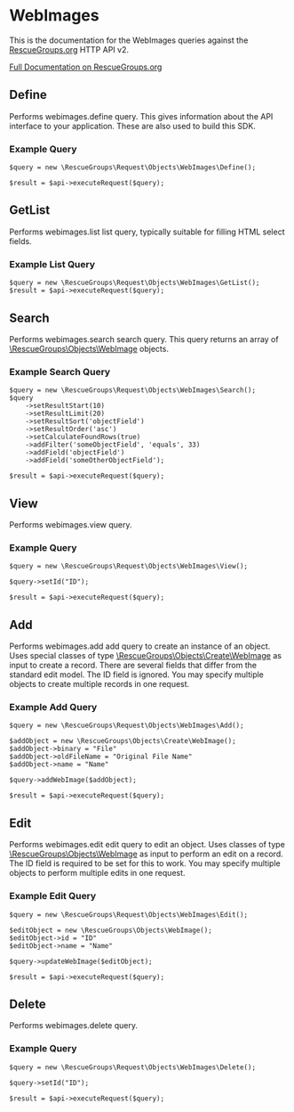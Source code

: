 # WebImages

This is the documentation for the WebImages queries against the [RescueGroups.org](https://www.rescuegroups.org/) HTTP API v2.

[Full Documentation on RescueGroups.org](https://userguide.rescuegroups.org/display/APIDG/Object+definitions#Objectdefinitions-webimages)

## Define
Performs webimages.define query. This gives information about the API interface to your application. These are also used to build this SDK.

### Example Query

    $query = new \RescueGroups\Request\Objects\WebImages\Define();

    $result = $api->executeRequest($query);
## GetList
Performs webimages.list list query, typically suitable for filling HTML select fields.

### Example List Query

    $query = new \RescueGroups\Request\Objects\WebImages\GetList();
    $result = $api->executeRequest($query);
## Search
Performs webimages.search search query. This query returns an array of [\RescueGroups\Objects\WebImage](../../../src/Objects/WebImage.php) objects.

### Example Search Query

    $query = new \RescueGroups\Request\Objects\WebImages\Search();
    $query
        ->setResultStart(10)
        ->setResultLimit(20)
        ->setResultSort('objectField')
        ->setResultOrder('asc')
        ->setCalculateFoundRows(true)
        ->addFilter('someObjectField', 'equals', 33)
        ->addField('objectField')
        ->addField('someOtherObjectField');

    $result = $api->executeRequest($query);
## View
Performs webimages.view query.

### Example Query

    $query = new \RescueGroups\Request\Objects\WebImages\View();

    $query->setId("ID");

    $result = $api->executeRequest($query);

## Add
Performs webimages.add add query to create an instance of an object. Uses special classes of type [\RescueGroups\Objects\Create\WebImage](../../../src/Objects/WebImage.php) as input to create a record. There are several fields that differ from the standard edit model. The ID field is ignored. You may specify multiple objects to create multiple records in one request.

### Example Add Query

    $query = new \RescueGroups\Request\Objects\WebImages\Add();

    $addObject = new \RescueGroups\Objects\Create\WebImage();
    $addObject->binary = "File"
    $addObject->oldFileName = "Original File Name"
    $addObject->name = "Name"

    $query->addWebImage($addObject);

    $result = $api->executeRequest($query);
## Edit
Performs webimages.edit edit query to edit an object. Uses classes of type [\RescueGroups\Objects\WebImage](../../../src/Objects/WebImage.php) as input to perform an edit on a record. The ID field is required to be set for this to work. You may specify multiple objects to perform multiple edits in one request.

### Example Edit Query

    $query = new \RescueGroups\Request\Objects\WebImages\Edit();

    $editObject = new \RescueGroups\Objects\WebImage();
    $editObject->id = "ID"
    $editObject->name = "Name"

    $query->updateWebImage($editObject);

    $result = $api->executeRequest($query);
## Delete
Performs webimages.delete query.

### Example Query

    $query = new \RescueGroups\Request\Objects\WebImages\Delete();

    $query->setId("ID");

    $result = $api->executeRequest($query);

